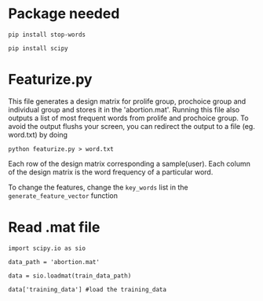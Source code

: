 # Package needed

`pip install stop-words`

`pip install scipy`

# Featurize.py
This file generates a design matrix for prolife group, prochoice group and individual group and stores it in the 'abortion.mat'. Running this file also outputs a list of most frequent words from prolife and prochoice group. To avoid the output flushs your screen, you can redirect the output to a file (eg. word.txt) by doing 

`python featurize.py > word.txt`

Each row of the design matrix corresponding a sample(user). Each column of the design matrix is the word frequency of a particular word.

To change the features, change the `key_words` list in the `generate_feature_vector` function

# Read .mat file
```
import scipy.io as sio

data_path = 'abortion.mat'

data = sio.loadmat(train_data_path)

data['training_data'] #load the training_data
```
